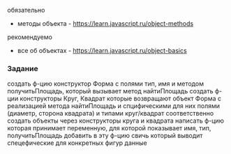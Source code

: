 обязательно

- методы объекта - https://learn.javascript.ru/object-methods

рекомендуемо

- все об объектах - https://learn.javascript.ru/object-basics

### Задание

создать ф-цию конструктор Форма с полями тип, имя и методом получитьПлощадь, который вызывает метод найтиПлощадь
создать ф-ции конструкторы Круг, Квадрат которые возвращают объект Форма с реализацией метода найтиПлощадь и спцифическими для них полями (диаметр, сторона квадрата) и типами круг/квадрат соответственно
создать объекты через конструкторы круга и квадрата
написать ф-цию которая принимает переменную, для которой показывает имя, тип, получитьПлощадь
добавить в эту ф-цию свичь который выводит спецефические для конкретных фигур данные
